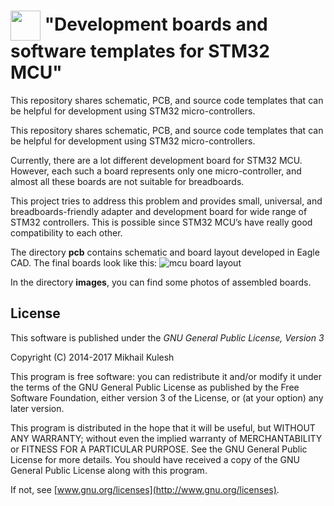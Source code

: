 # <img src="https://github.com/mkulesh/stm32DevelopmentBoards/blob/master/images/stm32_image.png" align="center" height="48" width="48"> "Development boards and software templates for STM32 MCU"

This repository shares schematic, PCB, and source code templates that can be helpful for development using STM32 micro-controllers.

This repository shares schematic, PCB, and source code templates that can be helpful for development using STM32 micro-controllers.

Currently, there are a lot different development board for STM32 MCU. However, each such a board represents only one micro-controller, and almost all these boards are not suitable for breadboards.

This project tries to address this problem and provides small, universal, and breadboards-friendly adapter and development board for wide range of STM32 controllers. This is possible since STM32 MCU’s have really good compatibility to each other.

The directory **pcb** contains schematic and board layout developed in Eagle CAD. The final boards look like this:
![mcu board layout](https://github.com/mkulesh/stm32DevelopmentBoards/blob/master/images/boards_top_view.jpg)

In the directory **images**, you can find some photos of assembled boards.

## License

This software is published under the *GNU General Public License, Version 3*

Copyright (C) 2014-2017 Mikhail Kulesh

This program is free software: you can redistribute it and/or modify it under the terms of the GNU General Public License as published by the Free Software Foundation, either version 3 of the License, or (at your option) any later version.

This program is distributed in the hope that it will be useful, but WITHOUT ANY WARRANTY; without even the implied warranty of MERCHANTABILITY or FITNESS FOR A PARTICULAR PURPOSE.  See the GNU General Public License for more details. You should have received a copy of the GNU General Public License along with this program.

If not, see [www.gnu.org/licenses](http://www.gnu.org/licenses).
